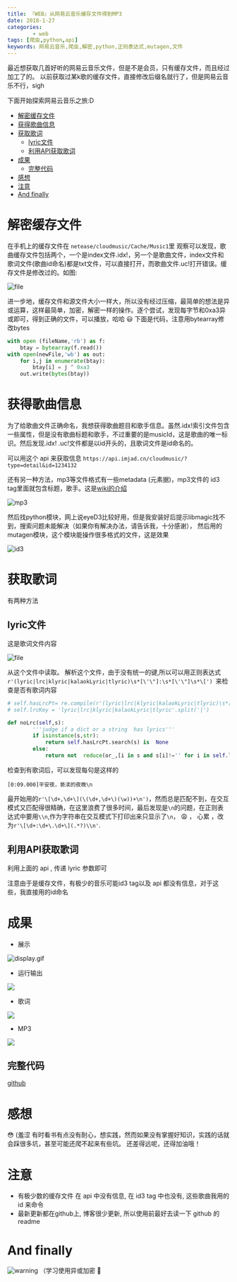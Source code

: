 ```yaml
---
title: 『WEB』从网易云音乐缓存文件得到MP3
date: 2018-1-27
categories: 
		- web
tags: [爬虫,python,api]
keywords: 网易云音乐,爬虫,解密,python,正则表达式,mutagen,文件
---
```



最近想获取几首好听的网易云音乐文件，但是不是会员，只有缓存文件，而且经过加工了的。
以前获取过某k歌的缓存文件，直接修改后缀名就行了，但是网易云音乐不行，sigh
<!-- more -->

下面开始探索网易云音乐之旅:D
<!-- TOC -->

- [解密缓存文件](#解密缓存文件)
- [获得歌曲信息](#获得歌曲信息)
- [获取歌词](#获取歌词)
    - [lyric文件](#lyric文件)
    - [利用API获取歌词](#利用api获取歌词)
- [成果](#成果)
    - [完整代码](#完整代码)
- [感想](#感想)
- [注意](#注意)
- [And finally](#and-finally)

<!-- /TOC -->


<a id="markdown-解密缓存文件" name="解密缓存文件"></a>
# 解密缓存文件

在手机上的缓存文件在 `netease/cloudmusic/Cache/Music1`里
观察可以发现，歌曲缓存文件包括两个，一个是index文件.idx!，另一个是歌曲文件，index文件和歌词文件(歌曲id命名)都是txt文件，可以直接打开，而歌曲文件.uc!打开错误。缓存文件是修改过的。如图:

![file](http://upload-images.jianshu.io/upload_images/7130568-4b0a94bbb8488990.png?imageMogr2/auto-orient/strip%7CimageView2/2/w/1240)


进一步地，缓存文件和源文件大小一样大，所以没有经过压缩，最简单的想法是异或运算，这样最简单，加密，解密一样的操作。逐个尝试，发现每字节和0xa3异或即可，得到正确的文件，可以播放，哈哈 :smiley: 下面是代码，注意用bytearray修改bytes

```python    
with open (fileName,'rb') as f:
    btay = bytearray(f.read())
with open(newFile,'wb') as out:
    for i,j in enumerate(btay):
        btay[i] = j ^ 0xa3
    out.write(bytes(btay))
```

<a id="markdown-获得歌曲信息" name="获得歌曲信息"></a>
# 获得歌曲信息
为了给歌曲文件正确命名，我想获得歌曲题目和歌手信息。虽然.idx!索引文件包含一些属性，但是没有歌曲标题和歌手，不过重要的是musicId，这是歌曲的唯一标识。然后发现.idx!  .uc!文件都是以id开头的，且歌词文件是id命名的。

可以用这个 api 来获取信息
`https://api.imjad.cn/cloudmusic/?type=detail&id=1234132`

还有另一种方法，mp3等文件格式有一些metadata (元素据)，mp3文件的 id3 tag里面就包含标题，歌手。这是[wiki的介绍](https://en.wikipedia.org/wiki/MP3)

![mp3](http://upload-images.jianshu.io/upload_images/7130568-f6fccb61e5f4318a.png?imageMogr2/auto-orient/strip%7CimageView2/2/w/1240)

然后找python模块，网上说eyeD3比较好用，但是我安装好后提示libmagic找不到，搜索问题未能解决（如果你有解决办法，请告诉我，十分感谢）， 然后用的mutagen模块，这个模块能操作很多格式的文件，这是效果

![id3](http://upload-images.jianshu.io/upload_images/7130568-98dc8ff3b5e8838c.png?imageMogr2/auto-orient/strip%7CimageView2/2/w/1240)

<a id="markdown-获取歌词" name="获取歌词"></a>
# 获取歌词
有两种方法
<a id="markdown-lyric文件" name="lyric文件"></a>
## lyric文件
这是歌词文件内容

![file](http://upload-images.jianshu.io/upload_images/7130568-1fdddb000bceac57.png?imageMogr2/auto-orient/strip%7CimageView2/2/w/1240)

从这个文件中读取。 解析这个文件，由于没有统一的键,所以可以用正则表达式`r'(lyric|lrc|klyric|kalaokLyric|tlyric)\s*[\'\"]:\s*[\'\"]\s*\[')
`来检查是否有歌词内容
```python
# self.hasLrcPt= re.compile(r'(lyric|lrc|klyric|kalaokLyric|tlyric)\s*[\'\"]:\s*[\'\"]\s*\[')
# self.lrcKey = 'lyric|lrc|klyric|kalaokLyric|tlyric'.split('|')

def noLrc(self,s):
        '''judge if a dict or a string  has lyrics'''
        if isinstance(s,str):
            return self.hasLrcPt.search(s) is  None
        else:
            return not  reduce(or_,[i in s and s[i]!='' for i in self.lrcKey]) 
```

检查到有歌词后，可以发现每句是这样的

`[0:09.000]平安夜，亵渎的夜晚\n`

最开始用的`r'\[\d+,\d+\](\(\d+,\d+\)(\w))+\n')`，然而总是匹配不到，在交互模式又匹配得很精确，在这里浪费了很多时间，最后发现是`\n`的问题，在正则表达式中要用`\\n`,作为字符串在交互模式下打印出来只显示了`\n`， :weary: ， 心累   ，改为`r'\[\d+:\d+\.\d+\](.*?)\\n'`.

<a id="markdown-利用api获取歌词" name="利用api获取歌词"></a>
## 利用API获取歌词
利用上面的 api , 传递 lyric 参数即可



注意由于是缓存文件，有极少的音乐可能id3 tag以及 api 都没有信息，对于这些，我直接用的id命名

<a id="markdown-成果" name="成果"></a>
# 成果
* 展示


![display.gif](https://upload-images.jianshu.io/upload_images/7130568-352232dddb447844.gif?imageMogr2/auto-orient/strip)



*   运行输出


![](https://upload-images.jianshu.io/upload_images/7130568-bce8718771f9f5aa.png?imageMogr2/auto-orient/strip%7CimageView2/2/w/1240)


*   歌词 

![](https://upload-images.jianshu.io/upload_images/7130568-a311dce05e0e5d2c.png?imageMogr2/auto-orient/strip%7CimageView2/2/w/1240)

*   MP3

![](https://upload-images.jianshu.io/upload_images/7130568-1d829d7c90a816c6.png?imageMogr2/auto-orient/strip%7CimageView2/2/w/1240)


<a id="markdown-完整代码" name="完整代码"></a>
## 完整代码
[github](https://github.com/mbinary/netease-music-cracker.git)

<a id="markdown-感想" name="感想"></a>
# 感想
:flushed: (羞涩
有时看书有点没有耐心，想实践，然而如果没有掌握好知识，实践的话就会踩很多坑，甚至可能还爬不起来有些坑。 还差得远呢，还得加油哦！

<a id="markdown-注意" name="注意"></a>
# 注意
* 有极少数的缓存文件 在 api 中没有信息, 在 id3 tag 中也没有, 这些歌曲我用的 id 来命令
* 最新更新都在github上, 博客很少更新, 所以使用前最好去读一下 github 的 readme

<a id="markdown-and-finally" name="and-finally"></a>
# And finally
![warning](http://upload-images.jianshu.io/upload_images/7130568-f552ddcc595f72c1.png?imageMogr2/auto-orient/strip%7CimageView2/2/w/1240)
（学习使用异或加密 :see_no_evil:
